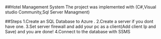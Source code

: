 ##Hotel Management System
The project was implemented with (C#,Visual studio Community,Sql Server Managment)

##Steps
1.Create an SQL Database to Azure .
2.Create a server if you dont have one.
3.Set server firewall and add your pc as a client(Add client Ip and Save) and you are done!
4.Connect to the database with SSMS

